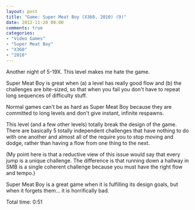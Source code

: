 ```yaml
---
layout: post
title: "Game: Super Meat Boy (X360, 2010) (9)"
date: 2012-11-20 00:00
comments: true
categories:
- "Video Games"
- "Super Meat Boy"
- "X360"
- "2010"
---
```


Another night of 5-19X. This level makes me hate the game.

Super Meat Boy is great when (a) a level has really good flow and
(b) the challenges are bite-sized, so that when you fail you don't
have to repeat long sequences of difficulty stuff. 

Normal games can't be as hard as Super Meat Boy because they are
committed to long levels and don't give instant, infinite
respawns.

This level (and a few other levels) totally break the design of
the game. There are basically 5 totally independent challenges
that have nothing to do with one another and almost all of the
require you to stop moving and dodge, rather than having a flow
from one thing to the next. 

(My point here is that a reductive
view of this issue would say that every jump is a unique
challenge. The difference is that running down a hallway in SMB is
a single coherent challenge because you must have the right flow
and tempo.)

Super Meat Boy is a great game when it is fulfilling its design
goals, but when it forgets them... it is horrifically bad.

Total time: 0:51
